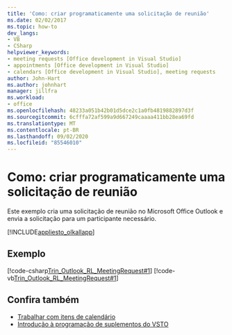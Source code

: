 ```yaml
---
title: 'Como: criar programaticamente uma solicitação de reunião'
ms.date: 02/02/2017
ms.topic: how-to
dev_langs:
- VB
- CSharp
helpviewer_keywords:
- meeting requests [Office development in Visual Studio]
- appointments [Office development in Visual Studio]
- calendars [Office development in Visual Studio], meeting requests
author: John-Hart
ms.author: johnhart
manager: jillfra
ms.workload:
- office
ms.openlocfilehash: 48233a051b42b01d5dce2c1a0fb4819882897d3f
ms.sourcegitcommit: 6cfffa72af599a9d667249caaaa411bb28ea69fd
ms.translationtype: MT
ms.contentlocale: pt-BR
ms.lasthandoff: 09/02/2020
ms.locfileid: "85546010"
---
```

# <a name="how-to-programmatically-create-a-meeting-request"></a>Como: criar programaticamente uma solicitação de reunião
  Este exemplo cria uma solicitação de reunião no Microsoft Office Outlook e envia a solicitação para um participante necessário.

 [!INCLUDE[appliesto_olkallapp](../vsto/includes/appliesto-olkallapp-md.md)]

## <a name="example"></a>Exemplo
 [!code-csharp[Trin_Outlook_RL_MeetingRequest#1](../vsto/codesnippet/CSharp/Trin_Outlook_RL_MeetingRequest/thisaddin.cs#1)]
 [!code-vb[Trin_Outlook_RL_MeetingRequest#1](../vsto/codesnippet/VisualBasic/Trin_Outlook_RL_MeetingRequest/thisaddin.vb#1)]

## <a name="see-also"></a>Confira também
- [Trabalhar com itens de calendário](../vsto/working-with-calendar-items.md)
- [Introdução à programação de suplementos do VSTO](../vsto/getting-started-programming-vsto-add-ins.md)
